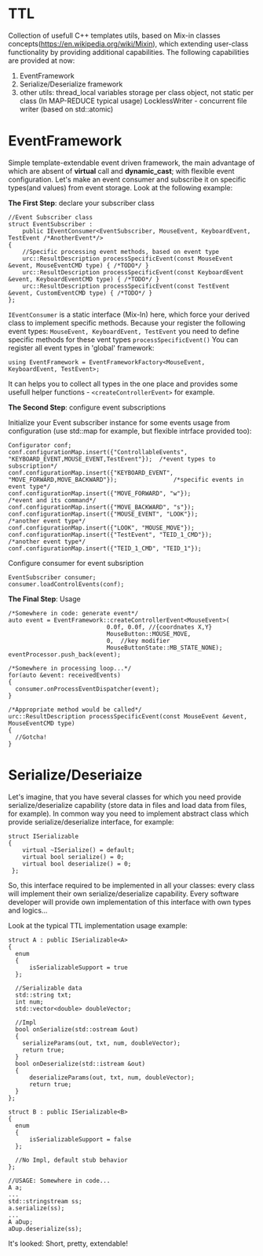 # TTL

Collection of usefull C++ templates utils, based on Mix-in classes concepts(https://en.wikipedia.org/wiki/Mixin), which extending user-class functionality by providing additional capabilities. The following capabilities are provided at now:

1) EventFramework
2) Serialize/Deserialize framework
3) other utils:
      thread_local variables storage per class object, not static per class (In MAP-REDUCE typical usage)
      LocklessWriter - concurrent file writer (based on std::atomic)

# EventFramework
  Simple template-extendable event driven framework, the main advantage of which are absent of **virtual** call and **dynamic_cast**; with flexible event configuration.
  Let's make an event consumer and subscribe it on specific types(and values) from event storage.
  Look at the following example:

  **The First Step**: declare your subscriber class

    //Event Subscriber class
    struct EventSubscriber :
        public IEventConsumer<EventSubscriber, MouseEvent, KeyboardEvent, TestEvent /*AnotherEvent*/>
    {
        //Specific processing event methods, based on event type
        urc::ResultDescription processSpecificEvent(const MouseEvent &event, MouseEventCMD type) { /*TODO*/ }
        urc::ResultDescription processSpecificEvent(const KeyboardEvent &event, KeyboardEventCMD type) { /*TODO*/ }
        urc::ResultDescription processSpecificEvent(const TestEvent &event, CustomEventCMD type) { /*TODO*/ }
    };

   `IEventConsumer` is a static interface (Mix-In) here, which force your derived class to implement specific methods. Because your register the following event types: `MouseEvent, KeyboardEvent, TestEvent` you need to define specific methods for these vent types `processSpecificEvent()`
  You can register all event types in 'global' framework:

    using EventFramework = EventFrameworkFactory<MouseEvent, KeyboardEvent, TestEvent>;

   It can helps you to collect all types in the one place and provides some usefull helper functions - `<createControllerEvent>` for example.

   **The Second Step**: configure event subscriptions

   Initialize your Event subscriber instance for some events usage from configuration (use std::map for example, but flexible intrface provided too):

    Configurator conf;
    conf.configurationMap.insert({"ControllableEvents", "KEYBOARD_EVENT,MOUSE_EVENT,TestEvent"});  /*event types to subscription*/
    conf.configurationMap.insert({"KEYBOARD_EVENT", "MOVE_FORWARD,MOVE_BACKWARD"});                /*specific events in event type*/
    conf.configurationMap.insert({"MOVE_FORWARD", "w"});                                         /*event and its command*/
    conf.configurationMap.insert({"MOVE_BACKWARD", "s"});
    conf.configurationMap.insert({"MOUSE_EVENT", "LOOK"});                                         /*another event type*/
    conf.configurationMap.insert({"LOOK", "MOUSE_MOVE"});
    conf.configurationMap.insert({"TestEvent", "TEID_1_CMD"});                                     /*another event type*/
    conf.configurationMap.insert({"TEID_1_CMD", "TEID_1"});

   Configure consumer for event subsription

    EventSubscriber consumer;
    consumer.loadControlEvents(conf);

   **The Final Step**: Usage

    /*Somewhere in code: generate event*/
    auto event = EventFramework::createControllerEvent<MouseEvent>(
                                0.0f, 0.0f, //{coordnates X,Y}
                                MouseButton::MOUSE_MOVE,
                                0,  //key modifier
                                MouseButtonState::MB_STATE_NONE);
    eventProcessor.push_back(event);

    /*Somewhere in processing loop...*/
    for(auto &event: receivedEvents)
    {
      consumer.onProcessEventDispatcher(event);
    }

    /*Appropriate method would be called*/
    urc::ResultDescription processSpecificEvent(const MouseEvent &event, MouseEventCMD type)
    {
      //Gotcha!
    }

# Serialize/Deseriaize
  Let's imagine, that you have several classes for which you need provide serialize/deserialize capability (store data in files and load data from files, for example). In common way you need to implement abstract class which provide serialize/deserialize interface, for example:

    struct ISerializable
    {
        virtual ~ISerialize() = default;
        virtual bool serialize() = 0;
        virtual bool deserialize() = 0;
     };

  So, this interface required to be implemented in all your classes: every class will implement their own serialize/deserialize capability. Every software developer will provide own implementation of this interface with own types and logics...

  Look at the typical TTL implementation usage example:

    struct A : public ISerializable<A>
    {
      enum
      {
          isSerializableSupport = true
      };

      //Serializable data
      std::string txt;
      int num;
      std::vector<double> doubleVector;

      //Impl
      bool onSerialize(std::ostream &out)
      {
        serializeParams(out, txt, num, doubleVector);
        return true;
      }
      bool onDeserialize(std::istream &out)
      {
          deserializeParams(out, txt, num, doubleVector);
          return true;
      }
    };

    struct B : public ISerializable<B>
    {
      enum
      {
          isSerializableSupport = false
      };

      //No Impl, default stub behavior
    };

    //USAGE: Somewhere in code...
    A a;
    ...
    std::stringstream ss;
    a.serialize(ss);
    ...
    A aDup;
    aDup.deserialize(ss);
It's looked: Short, pretty, extendable!
